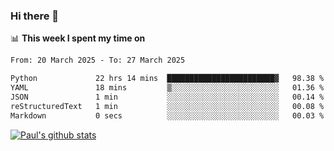 ### Hi there 👋

📊 **This week I spent my time on**
<!--START_SECTION:waka-->

```txt
From: 20 March 2025 - To: 27 March 2025

Python             22 hrs 14 mins  ████████████████████████▓   98.38 %
YAML               18 mins         ▒░░░░░░░░░░░░░░░░░░░░░░░░   01.36 %
JSON               1 min           ░░░░░░░░░░░░░░░░░░░░░░░░░   00.14 %
reStructuredText   1 min           ░░░░░░░░░░░░░░░░░░░░░░░░░   00.08 %
Markdown           0 secs          ░░░░░░░░░░░░░░░░░░░░░░░░░   00.03 %
```

<!--END_SECTION:waka-->


[![Paul's github stats](https://github-readme-stats.vercel.app/api?username=mickeyouyou&theme=dracula&show_icons=true)](https://github.com/anuraghazra/github-readme-stats)
